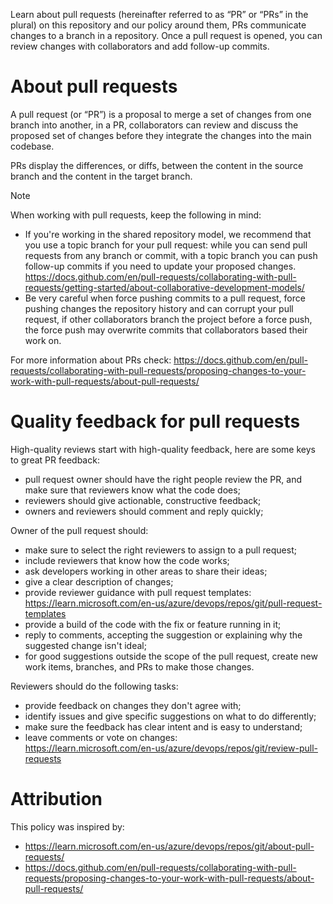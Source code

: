 Learn about pull requests (hereinafter referred to as “PR” or “PRs” in the plural)
on this repository and our policy around them, PRs communicate changes to a branch
in a repository. Once a pull request is opened, you can review changes with collaborators
and add follow-up commits.

# About pull requests

A pull request (or “PR”) is a proposal to merge a set of changes from one branch
into another, in a PR, collaborators can review and discuss the proposed set of
changes before they integrate the changes into the main codebase.

PRs display the differences, or diffs, between the content in the source branch
and the content in the target branch.

> [!Note]
> When working with pull requests, keep the following in mind:
>
> - If you're working in the shared repository model, we recommend that you use a
>   topic branch for your pull request: while you can send pull requests from any
>   branch or commit, with a topic branch you can push follow-up commits if you
>   need to update your proposed changes.\
>   <https://docs.github.com/en/pull-requests/collaborating-with-pull-requests/getting-started/about-collaborative-development-models/>
> - Be very careful when force pushing commits to a pull request, force pushing
>   changes the repository history and can corrupt your pull request, if other collaborators
>   branch the project before a force push, the force push may overwrite commits
    that collaborators based their work on.

For more information about PRs check:
<https://docs.github.com/en/pull-requests/collaborating-with-pull-requests/proposing-changes-to-your-work-with-pull-requests/about-pull-requests/>

# Quality feedback for pull requests

High-quality reviews start with high-quality feedback, here are some keys to great
PR feedback:

- pull request owner should have the right people review the PR, and make sure that
  reviewers know what the code does;
- reviewers should give actionable, constructive feedback;
- owners and reviewers should comment and reply quickly;

Owner of the pull request should:

- make sure to select the right reviewers to assign to a pull request;
- include reviewers that know how the code works;
- ask developers working in other areas to share their ideas;
- give a clear description of changes;
- provide reviewer guidance with pull request templates:\
  <https://learn.microsoft.com/en-us/azure/devops/repos/git/pull-request-templates>
- provide a build of the code with the fix or feature running in it;
- reply to comments, accepting the suggestion or explaining why the suggested change
  isn't ideal;
- for good suggestions outside the scope of the pull request, create new work items,
  branches, and PRs to make those changes.

Reviewers should do the following tasks:

- provide feedback on changes they don't agree with;
- identify issues and give specific suggestions on what to do differently;
- make sure the feedback has clear intent and is easy to understand;
- leave comments or vote on changes:\
  <https://learn.microsoft.com/en-us/azure/devops/repos/git/review-pull-requests>

# Attribution

This policy was inspired by:

- <https://learn.microsoft.com/en-us/azure/devops/repos/git/about-pull-requests/>
- <https://docs.github.com/en/pull-requests/collaborating-with-pull-requests/proposing-changes-to-your-work-with-pull-requests/about-pull-requests/>
